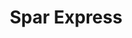 ---
title: "Spar Express"
url: /graz/spar-express-conrad-von-hoetzendorf-strasse/
shop: Lebensmittel
---